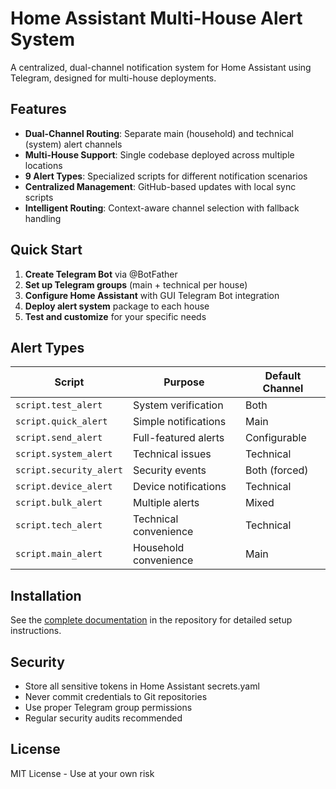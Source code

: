 # Home Assistant Multi-House Alert System

A centralized, dual-channel notification system for Home Assistant using Telegram, designed for multi-house deployments.

## Features

- **Dual-Channel Routing**: Separate main (household) and technical (system) alert channels
- **Multi-House Support**: Single codebase deployed across multiple locations
- **9 Alert Types**: Specialized scripts for different notification scenarios
- **Centralized Management**: GitHub-based updates with local sync scripts
- **Intelligent Routing**: Context-aware channel selection with fallback handling

## Quick Start

1. **Create Telegram Bot** via @BotFather
2. **Set up Telegram groups** (main + technical per house)
3. **Configure Home Assistant** with GUI Telegram Bot integration
4. **Deploy alert system** package to each house
5. **Test and customize** for your specific needs

## Alert Types

| Script | Purpose | Default Channel |
|--------|---------|----------------|
| `script.test_alert` | System verification | Both |
| `script.quick_alert` | Simple notifications | Main |
| `script.send_alert` | Full-featured alerts | Configurable |
| `script.system_alert` | Technical issues | Technical |
| `script.security_alert` | Security events | Both (forced) |
| `script.device_alert` | Device notifications | Technical |
| `script.bulk_alert` | Multiple alerts | Mixed |
| `script.tech_alert` | Technical convenience | Technical |
| `script.main_alert` | Household convenience | Main |

## Installation

See the [complete documentation](<Alert System Setup and Usage Guide.md>) in the repository for detailed setup instructions.

## Security

- Store all sensitive tokens in Home Assistant secrets.yaml
- Never commit credentials to Git repositories
- Use proper Telegram group permissions
- Regular security audits recommended

## License

MIT License - Use at your own risk
